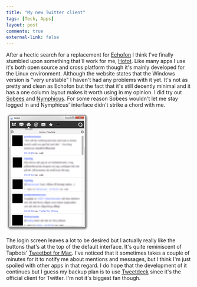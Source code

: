 ```yaml
---
title: "My new Twitter client"
tags: [Tech, Apps]
layout: post
comments: true
external-link: false
---
```


After a hectic search for a replacement for [Echofon](http://blog.echofon.com/2012/10/changes-coming-for-echofon-desktop-users.html "Echofon") I think I've finally stumbled upon something that'll work for me, [Hotot](http://hotot.org/ "Hotot"). Like many apps I use it's both open source and cross platform though it's mainly developed for the Linux environment. Although the website states that the Windows version is "very unstable" I haven't had any problems with it yet. It's not as pretty and clean as Echofon but the fact that it's still decently minimal and it has a one column layout makes it worth using in my opinion. I did try out [Sobees](http://www.sobees.com/social-media-clients/sobees-desktop-application "Sobees") and [Nymphicus](http://www.nymphicusapp.com/windows/ "Nymphicus"). For some reason Sobees wouldn't let me stay logged in and Nymphicus' interface didn't strike a chord with me.

![Hotot](/images/blog/2012-10-22-hotot.png "Hotot")

The login screen leaves a lot to be desired but I actually really like the buttons that's at the top of the default interface. It's quite reminiscent of Tapbots' [Tweetbot for Mac](https://itunes.apple.com/us/app/tweetbot-for-twitter/id557168941?mt=12 "Tweetbot for Mac"). I've noticed that it sometimes takes a couple of minutes for it to notify me about mentions and messages, but I think I'm just spoiled with other apps in that regard. I do hope that the development of it continues but I guess my backup plan is to use [Tweetdeck](http://tweetdeck.com/ "Tweetdeck") since it's the official client for Twitter. I'm not it's biggest fan though.
